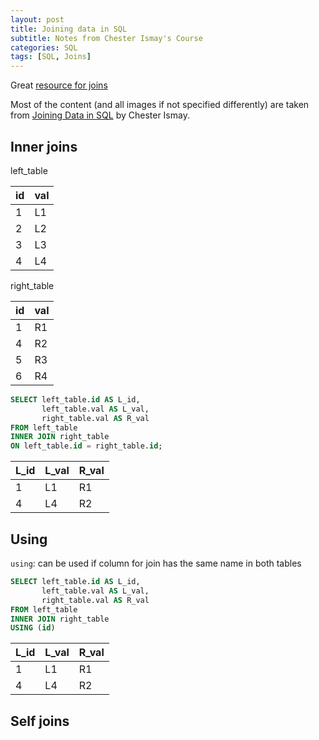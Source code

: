 ```yaml
--- 
layout: post 
title: Joining data in SQL
subtitle: Notes from Chester Ismay's Course
categories: SQL
tags: [SQL, Joins]
---
```


Great [resource for joins](https://www.dofactory.com/sql/join)

Most of the content (and all images if not specified differently) are taken from [Joining Data in SQL](https://app.datacamp.com/learn/courses/joining-data-in-postgresql) by Chester Ismay.

## Inner joins

left_table

| id | val |
|---|---|
|1|L1|
|2|L2|
|3|L3|
|4|L4|


right_table

| id | val |
|---|---|
|1|R1|
|4|R2|
|5|R3|
|6|R4|

```SQL
SELECT left_table.id AS L_id, 
       left_table.val AS L_val,
       right_table.val AS R_val
FROM left_table
INNER JOIN right_table
ON left_table.id = right_table.id;
```

| L_id | L_val | R_val |
|---|---|---|
|1|L1|R1|
|4|L4|R2|


## Using


`using`: can be used if column for join has the same name in both tables

```SQL
SELECT left_table.id AS L_id, 
       left_table.val AS L_val,
       right_table.val AS R_val
FROM left_table
INNER JOIN right_table
USING (id)
```

| L_id | L_val | R_val |
|---|---|---|
|1|L1|R1|
|4|L4|R2|

## Self joins


